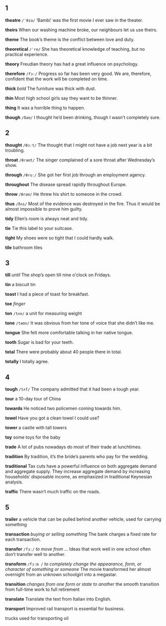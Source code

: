 ## 1
**theatre** 
`/ˈθɪə/`
‘Bambi’ was the first movie I ever saw in the theater.

**theirs** 
When our washing machine broke, our neighbours let us use theirs.

**theme** 
The book’s theme is the conflict between love and duty.

**theoretical** 
`/ˈre/`
She has theoretical knowledge of teaching, but no practical experience.

**theory** 
Freudian theory has had a great influence on psychology.

**therefore** 
`/fɔː/`
Progress so far has been very good. We are, therefore, confident that the work will be completed on time.

**thick** 
*bold*
The furniture was thick with dust. 

**thin** 
Most high school girls say they want to be thinner.

**thing** 
It was a horrible thing to happen.

**though** 
`/ðəʊ/`
I thought he’d been drinking, though I wasn’t completely sure.

## 2
**thought** 
`/θɔːt/`
The thought that I might not have a job next year is a bit troubling.

**throat** 
`/θrəʊt/`
The singer complained of a sore throat after Wednesday’s show.

**through** 
`/θruː/`
She got her first job through an employment agency.

**throughout** 
The disease spread rapidly throughout Europe.

**throw**
`/θrəʊ/` 
He threw his shirt to someone in the crowd.

**thus** 
`/ðʌs/`
Most of the evidence was destroyed in the fire. Thus it would be almost impossible to prove him guilty.

**tidy** 
Ellen’s room is always neat and tidy.

**tie** 
Tie this label to your suitcase.

**tight** 
My shoes were so tight that I could hardly walk.

**tile** 
bathroom tiles

## 3
**till** 
*until*
The shop’s open till nine o'clock on Fridays.

**tin** 
a biscuit tin

**toast** 
I had a piece of toast for breakfast.

**toe** 
*finger*

**ton** 
`/tʌn/`
a unit for measuring weight

**tone** 
`/təʊn/`
It was obvious from her tone of voice that she didn’t like me.

**tongue** 
She felt more comfortable talking in her native tongue.

**tooth** 
Sugar is bad for your teeth.

**total** 
There were probably about 40 people there in total.

**totally** 
I totally agree.

## 4
**tough** 
`/tʌf/`
The company admitted that it had been a tough year.

**tour** 
a 10-day tour of China

**towards** 
He noticed two policemen coming towards him.

**towel** 
Have you got a clean towel I could use?

**tower** 
a castle with tall towers

**toy** 
some toys for the baby

**trade** 
A lot of pubs nowadays do most of their trade at lunchtimes.

**tradition** 
By tradition, it’s the bride’s parents who pay for the wedding.

**traditional** 
Tax cuts have a powerful influence on both aggregate demand and aggregate supply. They increase aggregate demand by increasing households’ disposable income,
as emphasized in traditional Keynesian analysis.

**traffic** 
There wasn’t much traffic on the roads.

## 5
**trailer** 
a vehicle that can be pulled behind another vehicle, used for carrying something

**transaction** 
*buying or selling something*
The bank charges a fixed rate for each transaction.

**transfer**
`/fɜː/`
*to move from ...*
Ideas that work well in one school often don’t transfer well to another.

**transform**
`/fɔːm /`
*to completely change the appearance, form, or character of something or someone*
The movie transformed her almost overnight from an unknown schoolgirl into a megastar.

**transition** 
*changes from one form or state to another*
the smooth transition from full-time work to full retirement

**translate** 
Translate the text from Italian into English.

**transport** 
Improved rail transport is essential for business.

trucks used for transporting oil